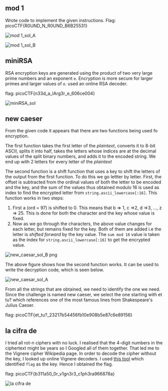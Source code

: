 ## mod 1
Wrote code to implement the given instructions. Flag: picoCTF{R0UND_N_R0UND_B6B25531}

![mod 1_sol_A](https://github.com/mizar-0/Cryptonite-JTP-2/assets/76529146/ca7a6975-8389-4c5b-8828-c89a3f7a75cf)

![mod 1_sol_B](https://github.com/mizar-0/Cryptonite-JTP-2/assets/76529146/c7ab72f3-2218-45db-bb03-a9fed6d6e398)


## miniRSA
RSA encryption keys are generated using the product of two very large prime numbers and an exponent `e`. Encryption is more secure for larger primes and larger values of `e`.
used an online RSA decoder.

flag: picoCTF{n33d_a_lArg3r_e_606ce004}

![miniRSA_sol](https://github.com/mizar-0/Cryptonite-JTP-2/assets/76529146/4190128c-daa7-424d-8f03-371453d7021a)


## new caeser
From the given code it appears that there are two functions being used fo encryption.

The first function takes the first letter of the _plaintext_, converts it to 8-bit ASCII, splits it into half, takes the letters whose indices are at the decimal values of the split binary numbers, and adds it to the encoded string. We end up with 2 letters for every letter of the _plaintext_

The second function is a shift function that uses a key to shift the letters of the output from the first function. To do this we go lettter by letter. First, the offset is subtracted from the ordinal values of both the letter to be encoded and the key, and the sum of the values thus obtained modulo 16 is used as index to find the encrypted letter from `string.ascii_lowercase[:16]`. This function works in two steps: 

1. First a (ord = 97) is shifted to 0. This means that b => 1, c =>2, d =>3, ..., z => 25. This is done for both the character and the key whose value is fixed.
2. Now as we go through the characters, the above value changes for each letter, but remains fixed for the key. Both of them are added i.e the letter is _shifted forward_ by the key value. The `sum mod 16` value is taken as the index for `string.ascii_lowercase[:16]` to get the encrypted value.

![new_caesar_sol_B png](https://github.com/mizar-0/Cryptonite-JTP-2/assets/76529146/6192edca-78cb-42d8-b2a5-150d04501f80)

The above figure shows how the second function works. It can be used to write the decryption code, which is seen below.

![new_caesar_sol_A](https://github.com/mizar-0/Cryptonite-JTP-2/assets/76529146/3c36d6b1-e976-43ba-b74f-d6dbb0548b84)

From all the strings that are obtained, we need to identify the one we need. Since the challenge is named new caeser, we select the one starting with et tu? which references one of the most famous lines from Shakespeare's Julius Caeser.

flag: picoCTF{et_tu?_23217b54456fb10e908b5e87c6e89156}

## la cifra de
I tried all rot-n ciphers with no luck. I realised that the 4-digit numbers in the ciphertext might be years so I Googled all of them together. That led me to the Vignere cipher Wikipedia page. In order to decode the cipher without the key, I looked up online Vignere decoders. I used [this tool](https://www.boxentriq.com/code-breaking/vigenere-cipher) which identified `flag` as the key. Hence I obtained the flag.


flag: picoCTF{b311a50_0r_v1gn3r3_c1ph3ra966878a}

![la cifra de](https://github.com/aghogwarts/JTP23-WriteUps/assets/76529146/1b4debb5-1c25-43fa-9c7f-8b52d88c8e33)






